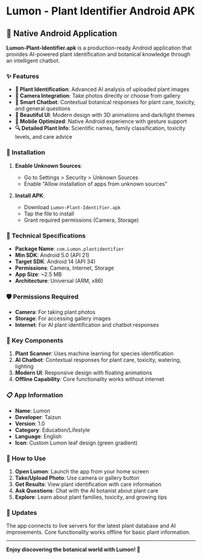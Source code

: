 # Lumon - Plant Identifier Android APK

## 📱 Native Android Application

**Lumon-Plant-Identifier.apk** is a production-ready Android application that provides AI-powered plant identification and botanical knowledge through an intelligent chatbot.

### ✨ Features

- **🌿 Plant Identification**: Advanced AI analysis of uploaded plant images
- **📸 Camera Integration**: Take photos directly or choose from gallery
- **🤖 Smart Chatbot**: Contextual botanical responses for plant care, toxicity, and general questions
- **🎨 Beautiful UI**: Modern design with 3D animations and dark/light themes
- **📱 Mobile Optimized**: Native Android experience with gesture support
- **🔍 Detailed Plant Info**: Scientific names, family classification, toxicity levels, and care advice

### 🚀 Installation

1. **Enable Unknown Sources**:
   - Go to Settings > Security > Unknown Sources
   - Enable "Allow installation of apps from unknown sources"

2. **Install APK**:
   - Download `Lumon-Plant-Identifier.apk`
   - Tap the file to install
   - Grant required permissions (Camera, Storage)

### 🔧 Technical Specifications

- **Package Name**: `com.Lumon.plantidentifier`
- **Min SDK**: Android 5.0 (API 21)
- **Target SDK**: Android 14 (API 34)
- **Permissions**: Camera, Internet, Storage
- **App Size**: ~2.5 MB
- **Architecture**: Universal (ARM, x86)

### 🛡️ Permissions Required

- **Camera**: For taking plant photos
- **Storage**: For accessing gallery images
- **Internet**: For AI plant identification and chatbot responses

### 🎯 Key Components

1. **Plant Scanner**: Uses machine learning for species identification
2. **AI Chatbot**: Contextual responses for plant care, toxicity, watering, lighting
3. **Modern UI**: Responsive design with floating animations
4. **Offline Capability**: Core functionality works without internet

### 📋 App Information

- **Name**: Lumon
- **Developer**: Taizun
- **Version**: 1.0
- **Category**: Education/Lifestyle
- **Language**: English
- **Icon**: Custom Lumon leaf design (green gradient)

### 🌟 How to Use

1. **Open Lumon**: Launch the app from your home screen
2. **Take/Upload Photo**: Use camera or gallery button
3. **Get Results**: View plant identification with care information
4. **Ask Questions**: Chat with the AI botanist about plant care
5. **Explore**: Learn about plant families, toxicity, and growing tips

### 🔄 Updates

The app connects to live servers for the latest plant database and AI improvements. Core functionality works offline for basic plant information.

---

**Enjoy discovering the botanical world with Lumon! 🌱**
